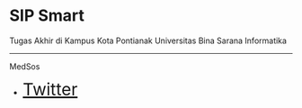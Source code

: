 # SIP Smart
Tugas Akhir di Kampus Kota Pontianak
Universitas Bina Sarana Informatika

******
MedSos
* <a href="https://x.com/OPbangetOP" style="font-size: 30px;"> Twitter </a>
